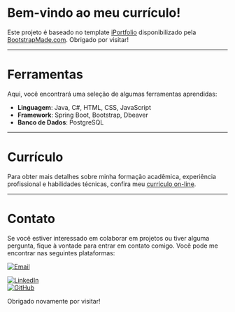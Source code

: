 # Bem-vindo ao meu currículo! #

Este projeto é baseado no template [iPortfolio](https://bootstrapmade.com/iportfolio-bootstrap-portfolio-websites-template/) disponibilizado pela [BootstrapMade.com](https://bootstrapmade.com/). Obrigado por visitar!

-----------------------------------------
# Ferramentas #
Aqui, você encontrará uma seleção de algumas ferramentas aprendidas:

- **Linguagem**: Java, C#, HTML, CSS, JavaScript
- **Framework**: Spring Boot, Bootstrap, Dbeaver
- **Banco de Dados**: PostgreSQL
-----------------------------------------
# Currículo #
Para obter mais detalhes sobre minha formação acadêmica, experiência profissional e habilidades técnicas, confira meu [currículo on-line](https://paulagvp.github.io/sobre-mim/).

-----------------------------------------
# Contato #
Se você estiver interessado em colaborar em projetos ou tiver alguma pergunta, fique à vontade para entrar em contato comigo. Você pode me encontrar nas seguintes plataformas:

<a href="mailto:paulagvp@gmail.com">
  <img src="https://img.shields.io/badge/Email-Contact%20Me-blue?style=flat-square&logo=gmail" alt="Email">
</a>

[![LinkedIn](https://img.shields.io/badge/LinkedIn-Profile-blue?style=flat-square&logo=linkedin)](https://www.linkedin.com/in/paulapedrosa/)
<br>
[![GitHub](https://img.shields.io/badge/GitHub-Profile-green?style=flat-square&logo=github)](https://github.com/paulagvp)
<br>

Obrigado novamente por visitar!
